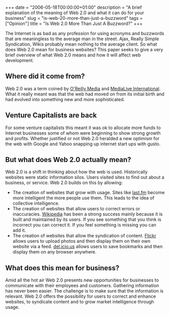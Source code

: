 +++
date = "2006-05-18T00:00:00+01:00"
description = "A brief explanation of the meaning of Web 2.0 and what it can do for your business"
slug = "is-web-20-more-than-just-a-buzzword"
tags = ["Opinion"]
title = "Is Web 2.0 More Than Just A Buzzword?"
+++

The Internet is as bad as any profession for using acronyms and buzzwords that
are meaningless to the average man in the street. Ajax, Really Simple
Syndication, Wikis probably mean nothing to the average client. So what does Web
2.0 mean for business websites? This paper seeks to give a very brief overview
of what Web 2.0 means and how it will affect web development.

## Where did it come from?

Web 2.0 was a term coined by [O'Reilly Media][1] and [MediaLive
International][2]. What it really meant was that the web had moved on from its
initial birth and had evolved into something new and more sophisticated.

## Venture Capitalists are back

For some venture capitalists this meant it was ok to allocate more funds to
Internet businesses some of whom were beginning to show strong growth and
profits. Whether justified or not Web 2.0 heralded a new optimism for the web
with Google and Yahoo snapping up internet start ups with gusto.

## But what does Web 2.0 actually mean?

Web 2.0 is a shift in thinking about how the web is used. Historically websites
were static information silos. Users visited sites to find out about a business,
or service. Web 2.0 builds on this by allowing:

- The creation of websites that grow with usage. Sites like [last.fm][3] become
  more intelligent the more people use them. This leads to the idea of
  collective intelligence.
- The creation of websites that allow users to correct errors or inaccuracies.
  [Wikipedia][4] has been a strong success mainly because it is built and
  maintained by its users. If you see something that you think is incorrect you
  can correct it. If you feel something is missing you can add it.
- The creation of websites that allow the syndication of content. [Flickr][5]
  allows users to upload photos and then display them on their own website via a
  feed. [del.icio.us][6] allows users to save bookmarks and then display them on
  any browser anywhere.

## What does this mean for business?

Amid all the hot air Web 2.0 presents new opportunities for businesses to
communicate with their employees and customers. Gathering information has never
been easier. The challenge is to make sure that the information is relevant. Web
2.0 offers the possibility for users to correct and enhance websites, to
syndicate content and to grow market intelligence through usage.

[1]: http://www.oreilly.com/
[2]: http://www.mlii.com/
[3]: http://www.last.fm/
[4]: http://wikipedia.org/
[5]: http://www.flickr.com/
[6]: http://del.icio.us/
